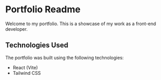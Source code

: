 # Portfolio Readme

Welcome to my portfolio. This is a showcase of my work as a front-end developer.

## Technologies Used

The portfolio was built using the following technologies:

- React (Vite)
- Tailwind CSS

